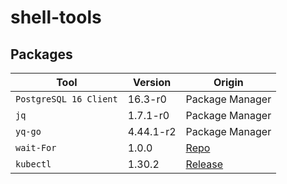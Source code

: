 # shell-tools


## Packages

| Tool | Version | Origin |
|---|---|---|
| `PostgreSQL 16 Client` | 16.3-r0 | Package Manager |
| `jq` | 1.7.1-r0 | Package Manager |
| `yq-go` | 4.44.1-r2 | Package Manager |
| `wait-For` | 1.0.0 | [Repo](https://github.com/mrako/wait-for/releases)
| `kubectl` | 1.30.2 | [Release](https://kubernetes.io/docs/tasks/tools/install-kubectl-linux/#install-kubectl-binary-with-curl-on-linux)
